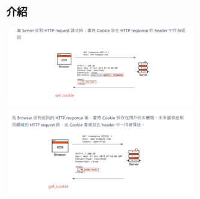 # 介紹

![Untitled](%E4%BB%8B%E7%B4%B9%203dbc7559a711474da8a1029044498ef0/Untitled.png)

![Untitled](%E4%BB%8B%E7%B4%B9%203dbc7559a711474da8a1029044498ef0/Untitled%201.png)